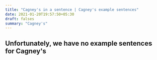 ```yaml
---
title: "Cagney's in a sentence | Cagney's example sentences"
date: 2021-01-20T19:57:50+05:30
draft: falses
summary: "Cagney's"
---
```

## Unfortunately, we have no example sentences for Cagney's                 
